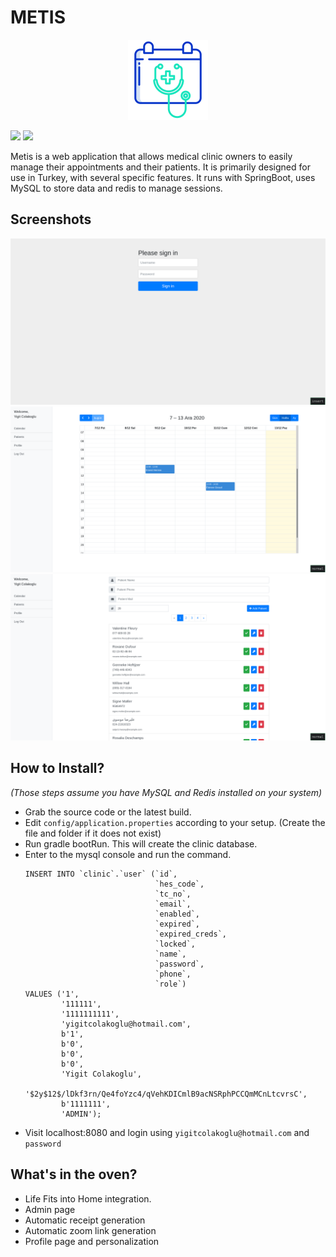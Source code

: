 # METIS

<p align="center">
  <img width="128" height="128" src="/src/main/resources/public/images/metis.png">
  <br/>
  <p>
    <img src="https://travis-ci.com/yigitcolakoglu/Metis.svg?branch=main">
    <img src="https://heroku-badge.herokuapp.com/?app=metis-app">
  </p>
</p>

Metis is a web application that allows medical clinic owners to easily manage their appointments and their patients. It is primarily designed for use in Turkey, with several specific features. It runs with SpringBoot, uses MySQL to store data and redis to manage sessions. 

## Screenshots

![Login Page](/imgs/screenshots/login.png)
![Appointment Page](/imgs/screenshots/calendar.png)
![Patient Page](/imgs/screenshots/patients.png)

## How to Install?  

*(Those steps assume you have MySQL and Redis installed on your system)*
* Grab the source code or the latest build.
* Edit `config/application.properties` according to your setup. (Create the file and folder if it does not exist)
* Run gradle bootRun. This will create the clinic database.
* Enter to the mysql console and run the command.
    ```mysql
	INSERT INTO `clinic`.`user` (`id`,
	                             `hes_code`,
	                             `tc_no`, 
	                             `email`,   
	                             `enabled`,   
	                             `expired`,   
	                             `expired_creds`,  
	                             `locked`,  
	                             `name`,  
	                             `password`,  
	                             `phone`,  
	                             `role`)  
	VALUES ('1',  
            '111111',  
            '1111111111',   
            'yigitcolakoglu@hotmail.com',
            b'1',   
            b'0',   
            b'0',   
            b'0',   
            'Yigit Colakoglu',   
            '$2y$12$/lDkf3rn/Qe4foYzc4/qVehKDICmlB9acNSRphPCCQmMCnLtcvrsC', 
            b'1111111',   
            'ADMIN'); 
    ```
* Visit localhost:8080 and login using `yigitcolakoglu@hotmail.com` and `password`
 
## What's in the oven?

* Life Fits into Home integration.
* Admin page
* Automatic receipt generation
* Automatic zoom link generation
* Profile page and personalization
